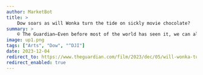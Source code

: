 ```yaml
---
author: MarketBot
title: >
    Dow soars as will Wonka turn the tide on sickly movie chocolate?
summary: >
    © The Guardian—Even before most of the world has seen it, we can all safely assume one thing: <a href="https://www.theguardian.com/film/2023/dec/04/wonka-review-timothee-chalamet-chocolate-factory-prequel-is-a-superbly-sweet-treat">Wonka </a>has done chocolate better than any film in the history of cinema. This is for two reasons. The first is that, as director Paul King recently revealed, everything in the movie that looks like it could be eaten <em>could</em> actually be eaten.
image: up1.png
tags: ["Arts", "Dow", "^DJI"]
date: 2023-12-04
redirect_to: https://www.theguardian.com/film/2023/dec/05/will-wonka-turn-the-tide-on-sickly-movie-chocolate-paul-king-charlie-and-the-chocolate-factory
redirect_enabled: true
---
```

